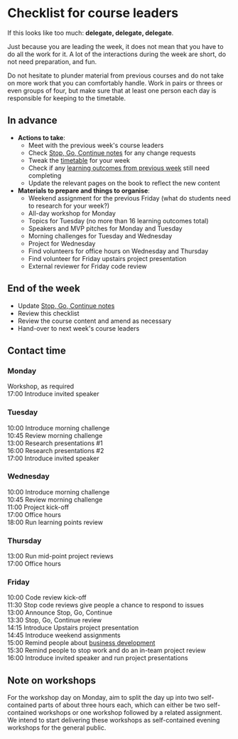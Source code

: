 # Checklist for course leaders

If this looks like too much: **delegate, delegate, delegate**. 

Just because you are leading the week, it does not mean that you have to do all the work for it. A lot of the interactions during the week are short, do not need preparation, and fun.  

Do not hesitate to plunder material from previous courses and do not take on more work that you can comfortably handle. Work in pairs or threes or even groups of four, but make sure that at least one person each day is responsible for keeping to the timetable.

## In advance
+ **Actions to take**:
  + Meet with the previous week's course leaders
  + Check [Stop, Go, Continue notes](../sgc/README.md) for any change requests
  + Tweak the [timetable](../timetable) for your week
  + Check if any [learning outcomes from previous week](../patterns) still need completing
  + Update the relevant pages on the book to reflect the new content
+ **Materials to prepare and things to organise**:
  + Weekend assignment for the previous Friday (what do students need to research for your week?)
  + All-day workshop for Monday
  + Topics for Tuesday (no more than 16 learning outcomes total)
  + Speakers and MVP pitches for Monday and Tuesday
  + Morning challenges for Tuesday and Wednesday
  + Project for Wednesday
  + Find volunteers for office hours on Wednesday and Thursday
  + Find volunteer for Friday upstairs project presentation
  + External reviewer for Friday code review

## End of the week
+ Update [Stop, Go, Continue notes](sgc/README.md)    
+ Review this checklist    
+ Review the course content and amend as necessary   
+ Hand-over to next week's course leaders
  
## Contact time

### Monday
Workshop, as required    
17:00 Introduce invited speaker    

### Tuesday
10:00 Introduce morning challenge    
10:45 Review morning challenge    
13:00 Research presentations #1    
16:00 Research presentations #2    
17:00 Introduce invited speaker    

### Wednesday
10:00 Introduce morning challenge    
10:45 Review morning challenge    
11:00 Project kick-off    
17:00 Office hours    
18:00 Run learning points review    

### Thursday
13:00 Run mid-point project reviews     
17:00 Office hours    

### Friday
10:00 Code review kick-off    
11:30 Stop code reviews give people a chance to respond to issues    
13:00 Announce Stop, Go, Continue    
13:30 Stop, Go, Continue review    
14:15 Introduce Upstairs project presentation    
14:45 Introduce weekend assignments    
15:00 Remind people about [business development](business/README.md)    
15:30 Remind people to stop work and do an in-team project review    
16:00 Introduce invited speaker and run project presentations    

## Note on workshops
For the workshop day on Monday, aim to split the day up into two self-contained parts of about three hours each, which can either be two self-contained workshops or one workshop followed by a related assignment. We intend to start delivering these workshops as self-contained evening workshops for the general public.
